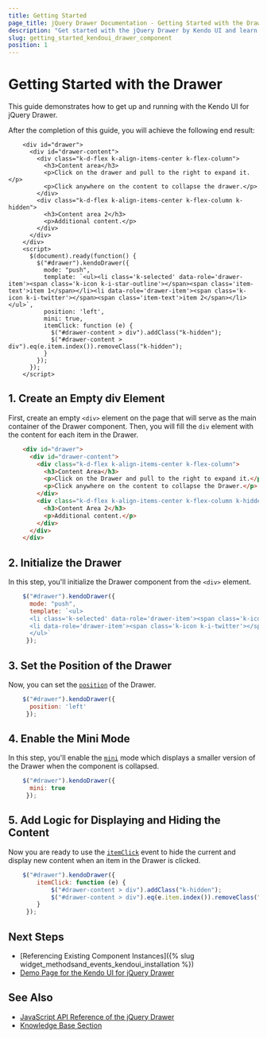 ```yaml
---
title: Getting Started
page_title: jQuery Drawer Documentation - Getting Started with the Drawer
description: "Get started with the jQuery Drawer by Kendo UI and learn how to create, initialize, and enable the component."
slug: getting_started_kendoui_drawer_component
position: 1
---
```


# Getting Started with the Drawer

This guide demonstrates how to get up and running with the Kendo UI for jQuery Drawer.

After the completion of this guide, you will achieve the following end result:

```dojo
    <div id="drawer">
      <div id="drawer-content">
        <div class="k-d-flex k-align-items-center k-flex-column">
          <h3>Content area</h3>
          <p>Click on the drawer and pull to the right to expand it.</p>
          <p>Click anywhere on the content to collapse the drawer.</p>
        </div>
        <div class="k-d-flex k-align-items-center k-flex-column k-hidden">
          <h3>Content area 2</h3>
          <p>Additional content.</p>
        </div>
      </div>
    </div>
    <script>
      $(document).ready(function() {
        $("#drawer").kendoDrawer({
          mode: "push",
          template: `<ul><li class='k-selected' data-role='drawer-item'><span class='k-icon k-i-star-outline'></span><span class='item-text'>item 1</span></li><li data-role='drawer-item'><span class='k-icon k-i-twitter'></span><span class='item-text'>item 2</span></li></ul>`,
          position: 'left',
          mini: true,
          itemClick: function (e) {
            $("#drawer-content > div").addClass("k-hidden");
            $("#drawer-content > div").eq(e.item.index()).removeClass("k-hidden");
          }
        });
      });
    </script>
```

## 1. Create an Empty div Element

First, create an empty `<div>` element on the page that will serve as the main container of the Drawer component. Then, you will fill the `div` element with the content for each item in the Drawer.

```html
    <div id="drawer">
      <div id="drawer-content">
        <div class="k-d-flex k-align-items-center k-flex-column">
          <h3>Content Area</h3>
          <p>Click on the Drawer and pull to the right to expand it.</p>
          <p>Click anywhere on the content to collapse the Drawer.</p>
        </div>
        <div class="k-d-flex k-align-items-center k-flex-column k-hidden">
          <h3>Content Area 2</h3>
          <p>Additional content.</p>
        </div>
      </div>
    </div>
```

## 2. Initialize the Drawer

In this step, you'll initialize the Drawer component from the `<div>` element.

```javascript
    $("#drawer").kendoDrawer({
      mode: "push",
      template: `<ul>
      <li class='k-selected' data-role='drawer-item'><span class='k-icon k-i-star-outline'></span><span class='item-text'>item 1</span></li>
      <li data-role='drawer-item'><span class='k-icon k-i-twitter'></span><span class='item-text'>item 2</span></li>
      </ul>`
     });
```

## 3. Set the Position of the Drawer

Now, you can set the [`position`](/api/javascript/ui/drawer/configuration/position) of the Drawer.

```javascript
    $("#drawer").kendoDrawer({
      position: 'left'
     });
```

## 4. Enable the Mini Mode

In this step, you'll enable the [`mini`](/api/javascript/ui/drawer/configuration/mini) mode which displays a smaller version of the Drawer when the component is collapsed.

```javascript
    $("#drawer").kendoDrawer({
      mini: true
     });
```

## 5. Add Logic for Displaying and Hiding the Content

Now you are ready to use the [`itemClick`](/api/javascript/ui/drawer/events/itemclick) event to hide the current and display new content when an item in the Drawer is clicked.

```javascript
    $("#drawer").kendoDrawer({
        itemClick: function (e) {
            $("#drawer-content > div").addClass("k-hidden");
            $("#drawer-content > div").eq(e.item.index()).removeClass("k-hidden");
        }
     });
```

## Next Steps

* [Referencing Existing Component Instances]({% slug widget_methodsand_events_kendoui_installation %})
* [Demo Page for the Kendo UI for jQuery Drawer](https://demos.telerik.com/kendo-ui/drawer/index)

## See Also

* [JavaScript API Reference of the jQuery Drawer](/api/javascript/ui/drawer)
* [Knowledge Base Section](/knowledge-base)


